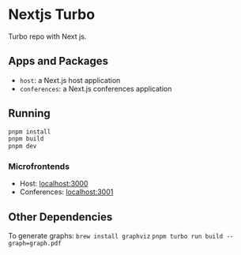 # Nextjs Turbo

Turbo repo with Next js.

## Apps and Packages

- `host`: a Next.js host application
- `conferences`: a Next.js conferences application

## Running

```bash
pnpm install
pnpm build
pnpm dev
```

### Microfrontends

- Host: [localhost:3000](http://localhost:3000/)
- Conferences: [localhost:3001](http://localhost:3001/)

## Other Dependencies

To generate graphs:
`brew install graphviz`
`pnpm turbo run build --graph=graph.pdf`

